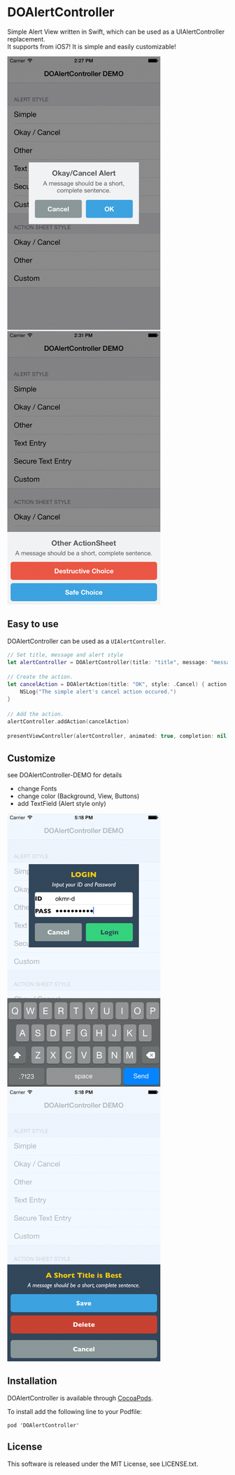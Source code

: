 # DOAlertController

Simple Alert View written in Swift, which can be used as a UIAlertController replacement.  
It supports from iOS7! It is simple and easily customizable!

![BackgroundImage](https://raw.githubusercontent.com/okmr-d/okmr-d.github.io/master/img/DOAlertController/AlertScreenshot.png) ![BackgroundImage](https://raw.githubusercontent.com/okmr-d/okmr-d.github.io/master/img/DOAlertController/ActionSheetScreenshot.png)

## Easy to use
DOAlertController can be used as a `UIAlertController`.
```swift
// Set title, message and alert style
let alertController = DOAlertController(title: "title", message: "message", preferredStyle: .Alert)

// Create the action.
let cancelAction = DOAlertAction(title: "OK", style: .Cancel) { action in
    NSLog("The simple alert's cancel action occured.")
}

// Add the action.
alertController.addAction(cancelAction)

presentViewController(alertController, animated: true, completion: nil)
```

## Customize
see DOAlertController-DEMO for details

* change Fonts
* change color (Background, View, Buttons)
* add TextField (Alert style only)

![BackgroundImage](https://raw.githubusercontent.com/okmr-d/okmr-d.github.io/master/img/DOAlertController/CustomAlert.png)
![BackgroundImage](https://raw.githubusercontent.com/okmr-d/okmr-d.github.io/master/img/DOAlertController/CustomActionSheet.png)

## Installation
DOAlertController is available through [CocoaPods](http://cocoapods.org).

To install add the following line to your Podfile:
```
pod 'DOAlertController'
```

## License
This software is released under the MIT License, see LICENSE.txt.

